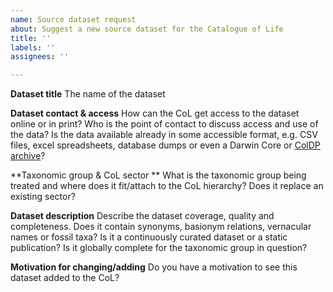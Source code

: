 ```yaml
---
name: Source dataset request
about: Suggest a new source dataset for the Catalogue of Life
title: ''
labels: ''
assignees: ''

---
```


**Dataset title**
The name of the dataset

**Dataset contact & access**
How can the CoL get access to the dataset online or in print? 
Who is the point of contact to discuss access and use of the data?
Is the data available already in some accessible format, e.g. CSV files, excel spreadsheets, database dumps or even a Darwin Core or [ColDP archive](https://github.com/CatalogueOfLife/coldp/blob/master/README.md)?

**Taxonomic group & CoL sector **
What is the taxonomic group being treated and where does it fit/attach to the CoL hierarchy?
Does it replace an existing sector?

**Dataset description**
Describe the dataset coverage, quality and completeness.
Does it contain synonyms, basionym relations, vernacular names or fossil taxa?
Is it a continuously curated dataset or a static publication?
Is it globally complete for the taxonomic group in question?

**Motivation for changing/adding**
Do you have a motivation to see this dataset added to the CoL?
